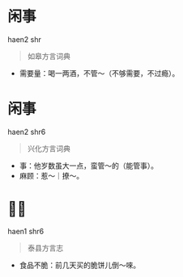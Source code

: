 # 闲事
haen2 shr
> 如皋方言词典
- 需要量：喝一两酒，不管～（不够需要，不过瘾）。

# 闲事
haen2 shr6
> 兴化方言词典
- 事：他岁数虽大一点，蛮管～的（能管事）。
- 麻顾：惹～｜撩～。

# 𢜩事
haen1 shr6
> 泰县方言志
- 食品不脆：前几天买的脆饼儿倒～唻。
